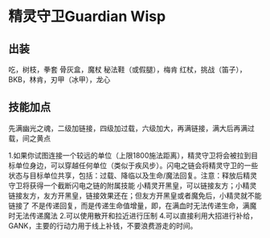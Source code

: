 # 精灵守卫Guardian Wisp

## 出装
吃，树枝，拳套
骨灰盒，魔杖
秘法鞋（或假腿），梅肯
红杖，挑战（笛子），BKB，林肯，刃甲（冰甲），龙心

## 技能加点
先满幽光之魂，二级加链接，四级加过载，六级加大，再满链接，满大后再满过载，间之黄点

1.如果你试图连接一个较远的单位（上限1800施法距离），精灵守卫将会被拉到目标单位身边，可以穿越任何单位（类似于疾风步）。闪电之链会将精灵守卫的一些状态与目标单位共享，包括：过载、降临以及生命/魔法回复。注意：释放后精灵守卫将获得一个截断闪电之链的附属技能
小精灵开黑皇，可以链接友方；小精灵链接友方，友方开黑皇，链接效果还在；但友方开黑皇或者魔免后，小精灵就不能链接了
不是传递回复，而是传递生命值增量，即，在满血时无法传递生命，满魔时无法传递魔法
2.可以使用散开和拉近进行压制
4.可以直接利用大招进行补给，GANK，主要的行动力用于线上补钱，不要浪费游走的时间。